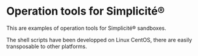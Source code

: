 Operation tools for Simplicit&eacute;&reg;
===============================================

This are examples of operation tools for Simplicit&eacute;&reg; sandboxes.

The shell scripts have been developped on Linux CentOS, there are easily transposable to other platforms.
